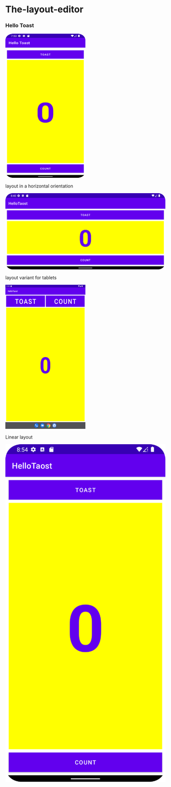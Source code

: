 # The-layout-editor

### Hello Toast

<img src="screenshots/hello%20toast%20task.png" width="250" height="450">

layout in a horizontal orientation

<img src="screenshots/layout%20land.png" width="500">

layout variant for tablets

<img src="screenshots/x-large.png" width="250" height="450">

Linear layout

<img src="screenshots/layout%20linear.png" width="500">
